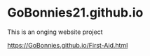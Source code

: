 # GoBonnies21.github.io

This is an onging website project

https://GoBonnies.github.io/First-Aid.html


